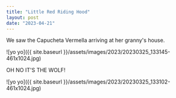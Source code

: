 ```yaml
---
title: "Little Red Riding Hood"
layout: post
date: "2023-04-21"
---
```


We saw the Capucheta Vermella arriving at her granny's house.

![yo yo]({{ site.baseurl }}/assets/images/2023/20230325_133145-461x1024.jpg)

OH NO IT'S THE WOLF!

![yo yo]({{ site.baseurl }}/assets/images/2023/20230325_133102-461x1024.jpg)
